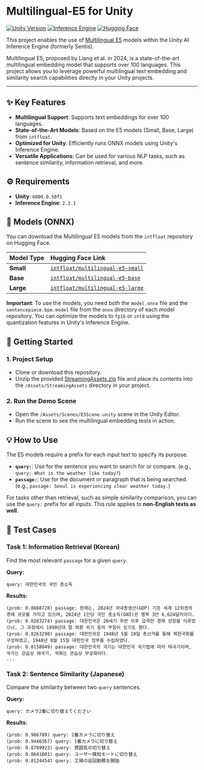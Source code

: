 # Multilingual-E5 for Unity

[![Unity Version](https://img.shields.io/badge/Unity-6000.0.50f1+-black.svg?style=for-the-badge&logo=unity)](https://unity.com/)
[![Inference Engine](https://img.shields.io/badge/Inference-2.2.1-blue.svg?style=for-the-badge)](https://docs.unity3d.com/Packages/com.unity.ai.inference@2.2/manual/index.html)
[![Hugging Face](https://img.shields.io/badge/%F0%9F%A4%97%20Hugging%20Face-Models-yellow.svg?style=for-the-badge)](https://huggingface.co/collections/intfloat/multilingual-e5-text-embeddings-67b2b8bb9bff40dec9fb3534)

This project enables the use of [Multilingual E5](https://arxiv.org/abs/2402.05672) models within the Unity AI Inference Engine (formerly Sentis).

Multilingual E5, proposed by Liang et al. in 2024, is a state-of-the-art multilingual embedding model that supports over 100 languages. This project allows you to leverage powerful multilingual text embedding and similarity search capabilities directly in your Unity projects.

---

## ✨ Key Features

- **Multilingual Support**: Supports text embeddings for over 100 languages.
- **State-of-the-Art Models**: Based on the E5 models (Small, Base, Large) from `intfloat`.
- **Optimized for Unity**: Efficiently runs ONNX models using Unity's Inference Engine.
- **Versatile Applications**: Can be used for various NLP tasks, such as sentence similarity, information retrieval, and more.

## ⚙️ Requirements

- **Unity**: `6000.0.50f1`
- **Inference Engine**: `2.2.1`

## 🧠 Models (ONNX)

You can download the Multilingual E5 models from the `intfloat` repository on Hugging Face.

| Model Type | Hugging Face Link |
| :--- | :--- |
| **Small** | [`intfloat/multilingual-e5-small`](https://huggingface.co/intfloat/multilingual-e5-small) |
| **Base** | [`intfloat/multilingual-e5-base`](https://huggingface.co/intfloat/multilingual-e5-base) |
| **Large** | [`intfloat/multilingual-e5-large`](https://huggingface.co/intfloat/multilingual-e5-large) |

**Important**: To use the models, you need both the `model.onnx` file and the `sentencepiece.bpe.model` file from the `onnx` directory of each model repository. You can optimize the models to `fp16` or `int8` using the quantization features in Unity's Inference Engine.

## 🚀 Getting Started

### 1. Project Setup

- Clone or download this repository.
- Unzip the provided [StreamingAssets.zip](https://drive.google.com/file/d/1j_YW7SJTRZM0DwN8nugjjYO-9XE_h2OK/view?usp=sharing) file and place its contents into the `/Assets/StreamingAssets` directory in your project.

### 2. Run the Demo Scene

- Open the `/Assets/Scenes/E5Scene.unity` scene in the Unity Editor.
- Run the scene to see the multilingual embedding tests in action.

## 💡 How to Use

The E5 models require a prefix for each input text to specify its purpose.

- **`query:`**: Use for the sentence you want to search for or compare. (e.g., `query: What is the weather like today?`)
- **`passage:`**: Use for the document or paragraph that is being searched. (e.g., `passage: Seoul is experiencing clear weather today.`)

For tasks other than retrieval, such as simple similarity comparison, you can use the `query:` prefix for all inputs. This rule applies to **non-English texts as well**.

## 🧪 Test Cases

### Task 1: Information Retrieval (Korean)

Find the most relevant `passage` for a given `query`.


**Query:**

```
query: 대한민국의 국민 총소득
```

**Results:**
```
(prob: 0.8888728) passage: 현재는, 2024년 국내총생산(GDP) 기준 세계 12위권의 경제 규모를 가지고 있으며, 2024년 1인당 국민 총소득(GNI)은 명목 3만 6,624달러이다.
(prob: 0.8283274) passage: 대한민국은 20세기 후반 이후 급격한 경제 성장을 이루었으나, 그 과정에서 1990년대 말 외환 위기 등의 부침이 있기도 했다.
(prob: 0.8263298) passage: 대한민국은 1948년 5월 10일 총선거를 통해 제헌국회를 구성하였고, 1948년 8월 15일 대한민국 정부를 수립하였다.
(prob: 0.8158849) passage: 대한민국의 국기는 대한민국 국기법에 따라 태극기이며, 국가는 관습상 애국가, 국화는 관습상 무궁화이다.
...
```

### Task 2: Sentence Similarity (Japanese)

Compare the similarity between two `query` sentences.

**Query:**
```
query: カメラ2番に切り替えてください
```

**Results:**
```
(prob: 0.986789) query: 2番カメラに切り替え
(prob: 0.9446367) query: 1番カメラに切り替え
(prob: 0.8789923) query: 雰囲気の切り替え
(prob: 0.8641801) query: ユーザー検知モードに切り替え
(prob: 0.8124454) query: 工場の巡回勤務を開始
```
